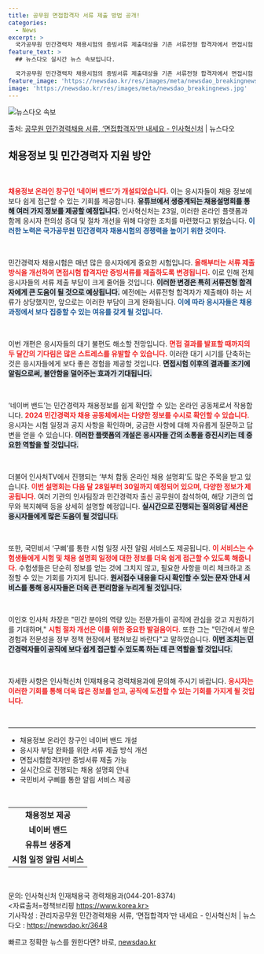 ```yaml
---
title: 공무원 면접합격자 서류 제출 방법 공개!
categories:
  - News
excerpt: >
  국가공무원 민간경력자 채용시험의 증빙서류 제출대상을 기존 서류전형 합격자에서 면접시험 합격자로 변경해 응시자…
feature_text: >
  ## 뉴스다오 실시간 뉴스 속보입니다.

  국가공무원 민간경력자 채용시험의 증빙서류 제출대상을 기존 서류전형 합격자에서 면접시험 합격자로 변경해 응시자…
feature_image: 'https://newsdao.kr/res/images/meta/newsdao_breakingnews.jpg'
image: 'https://newsdao.kr/res/images/meta/newsdao_breakingnews.jpg'
---
```


![뉴스다오 속보](https://newsdao.kr/res/images/meta/newsdao_breakingnews.jpg)

<p>출처: <a href="https://newsdao.kr/3648" rel="dofollow">공무원 민간경력채용 서류, ‘면접합격자’만 내세요 - 인사혁신처</a> | 뉴스다오</p>

<h2 data-ke-size="size26">채용정보 및 민간경력자 지원 방안</h2>

<p data-ke-size="size16">&nbsp;</p>

<b><span style="color: #ee2323;">채용정보 온라인 창구인 ‘네이버 밴드’가 개설되었습니다.</span></b> 이는 응시자들이 채용 정보에 보다 쉽게 접근할 수 있는 기회를 제공합니다. <b><span style="background-color: #21538527;">유튜브에서 생중계되는 채용설명회를 통해 여러 가지 정보를 제공할 예정입니다.</span></b> 인사혁신처는 23일, 이러한 온라인 플랫폼과 함께 응시자 편의성 증대 및 절차 개선을 위해 다양한 조치를 마련했다고 밝혔습니다. <b><span style="color: #1a5490;">이러한 노력은 국가공무원 민간경력자 채용시험의 경쟁력을 높이기 위한 것이다.</span></b>

<p data-ke-size="size16">&nbsp;</p>

민간경력자 채용시험은 매년 많은 응시자에게 중요한 시험입니다. <b><span style="color: #ee2323;">올해부터는 서류 제출 방식을 개선하여 면접시험 합격자만 증빙서류를 제출하도록 변경됩니다.</span></b> 이로 인해 전체 응시자들의 서류 제출 부담이 크게 줄어들 것입니다. <b><span style="background-color: #21538527;">이러한 변경은 특히 서류전형 합격자에게 큰 도움이 될 것으로 예상됩니다.</span></b> 예전에는 서류전형 합격자가 제출해야 하는 서류가 상당했지만, 앞으로는 이러한 부담이 크게 완화됩니다. <b><span style="color: #1a5490;">이에 따라 응시자들은 채용 과정에서 보다 집중할 수 있는 여유를 갖게 될 것입니다.</span></b>

<p data-ke-size="size16">&nbsp;</p>

이번 개편은 응시자들의 대기 불편도 해소할 전망입니다. <b><span style="color: #ee2323;">면접 결과를 발표할 때까지의 두 달간의 기다림은 많은 스트레스를 유발할 수 있습니다.</span></b> 이러한 대기 시기를 단축하는 것은 응시자들에게 보다 좋은 경험을 제공할 것입니다. <b><span style="background-color: #21538527;">면접시험 이후의 결과를 조기에 알림으로써, 불안함을 덜어주는 효과가 기대됩니다.</span></b>

<p data-ke-size="size16">&nbsp;</p>

‘네이버 밴드’는 민간경력자 채용정보를 쉽게 확인할 수 있는 온라인 공동체로서 작용합니다. <b><span style="color: #ee2323;">2024 민간경력자 채용 공동체에서는 다양한 정보를 수시로 확인할 수 있습니다.</span></b> 응시자는 시험 일정과 공지 사항을 확인하며, 궁금한 사항에 대해 자유롭게 질문하고 답변을 얻을 수 있습니다. <b><span style="background-color: #21538527;">이러한 플랫폼의 개설은 응시자들 간의 소통을 증진시키는 데 중요한 역할을 할 것입니다.</span></b>

<p data-ke-size="size16">&nbsp;</p>

더불어 인사처TV에서 진행되는 ‘부처 합동 온라인 채용 설명회’도 많은 주목을 받고 있습니다. <b><span style="color: #ee2323;">이번 설명회는 다음 달 28일부터 30일까지 예정되어 있으며, 다양한 정보가 제공됩니다.</span></b> 여러 기관의 인사팀장과 민간경력자 출신 공무원이 참석하여, 해당 기관의 업무와 복지혜택 등을 상세히 설명할 예정입니다. <b><span style="background-color: #21538527;">실시간으로 진행되는 질의응답 세션은 응시자들에게 많은 도움이 될 것입니다.</span></b>

<p data-ke-size="size16">&nbsp;</p>

또한, 국민비서 ‘구삐’를 통한 시험 일정 사전 알림 서비스도 제공됩니다. <b><span style="color: #ee2323;">이 서비스는 수험생들에게 시험 및 채용 설명회 일정에 대한 정보를 더욱 쉽게 접근할 수 있도록 해줍니다.</span></b> 수험생들은 단순히 정보를 얻는 것에 그치지 않고, 필요한 사항을 미리 체크하고 조정할 수 있는 기회를 가지게 됩니다. <b><span style="background-color: #21538527;">원서접수 내용을 다시 확인할 수 있는 문자 안내 서비스를 통해 응시자들은 더욱 큰 편리함을 누리게 될 것입니다.</span></b> 

<p data-ke-size="size16">&nbsp;</p>

이인호 인사처 차장은 "민간 분야의 역량 있는 전문가들이 공직에 관심을 갖고 지원하기를 기대하며," <b><span style="color: #ee2323;">시험 절차 개선은 이를 위한 중요한 발걸음이다.</span></b> 또한 그는 "민간에서 쌓은 경험과 전문성을 정부 정책 현장에서 펼쳐보길 바란다"고 말하였습니다. <b><span style="background-color: #21538527;">이번 조치는 민간경력자들이 공직에 보다 쉽게 접근할 수 있도록 하는 데 큰 역할을 할 것입니다.</span></b>

<p data-ke-size="size16">&nbsp;</p>

자세한 사항은 인사혁신처 인재채용국 경력채용과에 문의해 주시기 바랍니다. <b><span style="color: #ee2323;">응시자는 이러한 기회를 통해 더욱 많은 정보를 얻고, 공직에 도전할 수 있는 기회를 가지게 될 것입니다.</span></b> 

<p data-ke-size="size16">&nbsp;</p>

<hr>

<ul>
  <li>채용정보 온라인 창구인 네이버 밴드 개설</li>
  <li>응시자 부담 완화를 위한 서류 제출 방식 개선</li>
  <li>면접시험합격자만 증빙서류 제출 가능</li>
  <li>실시간으로 진행되는 채용 설명회 안내</li>
  <li>국민비서 구삐를 통한 알림 서비스 제공</li>
</ul>

<p data-ke-size="size16">&nbsp;</p>

<table style="width: 100%;">
  <tbody>
    <tr>
      <td style="text-align: center; height: 17px;"><b>채용정보 제공</b></td>
    </tr>
    <tr>
      <td style="text-align: center; height: 17px;"><b>네이버 밴드</b></td>
    </tr>
    <tr>
      <td style="text-align: center; height: 17px;"><b>유튜브 생중계</b></td>
    </tr>
    <tr>
      <td style="text-align: center; height: 17px;"><b>시험 일정 알림 서비스</b></td>
    </tr>
  </tbody>
</table>

<p data-ke-size="size16">&nbsp;</p>

문의: 인사혁신처 인재채용국 경력채용과(044-201-8374)  
<자료출처=정책브리핑 https://www.korea.kr>  
기사작성 : 관리자공무원 민간경력채용 서류, ‘면접합격자’만 내세요 - 인사혁신처 | 뉴스다오  : https://newsdao.kr/3648 

빠르고 정확한 뉴스를 원한다면? 바로, <a href="https://newsdao.kr" rel="dofollow">newsdao.kr</a>


